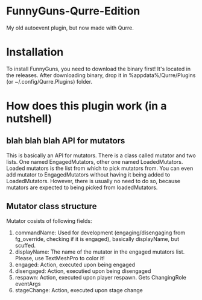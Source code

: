 # FunnyGuns-Qurre-Edition
My old autoevent plugin, but now made with Qurre.

# Installation
To install FunnyGuns, you need to download the binary first! It's located in the releases.
After downloading binary, drop it in %appdata%/Qurre/Plugins (or ~/.config/Qurre.Plugins) folder.

# How does this plugin work (in a nutshell)
## blah blah blah API for mutators
This is basically an API for mutators. There is a class called mutator and two lists. One named
EngagedMutators, other one named LoadedMutators. Loaded mutators is the list from which to pick mutators from.
You can even add mutator to EngagedMutators without having it being added to LoadedMutators. However, there
is usually no need to do so, because mutators are expected to being picked from loadedMutators.

## Mutator class structure
Mutator cosists of following fields:
<ol>
  <li>commandName: Used for development (engaging/disengaging from fg_override, checking if it is engaged), basically displayName, but scuffed.</li>
  <li>displayName: The name of the mutator in the engaged mutators list. Please, use TextMeshPro to color it!</li>
  <li>engaged: Action, executed upon being engaged</li>
  <li>disengaged: Action, executied upon being disengaged</li>
  <li>respawn: Action, executed upon player respawn. Gets ChangingRole eventArgs</li>
  <li>stageChange: Action, executed upon stage change</li>
</ol>

